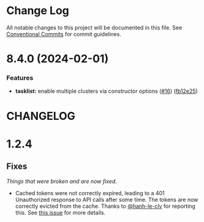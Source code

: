# Change Log

All notable changes to this project will be documented in this file.
See [Conventional Commits](https://conventionalcommits.org) for commit guidelines.

# 8.4.0 (2024-02-01)

### Features

- **tasklist:** enable multiple clusters via constructor options ([#16](https://github.com/camunda-community-hub/camunda-8-js-sdk/issues/16)) ([fb12e25](https://github.com/camunda-community-hub/camunda-8-js-sdk/commit/fb12e258321e6bba03d11d38119c740f0e242773))

# CHANGELOG

# 1.2.4

## Fixes

_Things that were broken and are now fixed._

- Cached tokens were not correctly expired, leading to a 401 Unauthorized response to API calls after some time. The tokens are now correctly evicted from the cache. Thanks to [@hanh-le-clv](https://github.com/hanh-le-clv) for reporting this. See [this issue](https://github.com/camunda-community-hub/camunda-8-sdk-node-js/issues/7) for more details.
